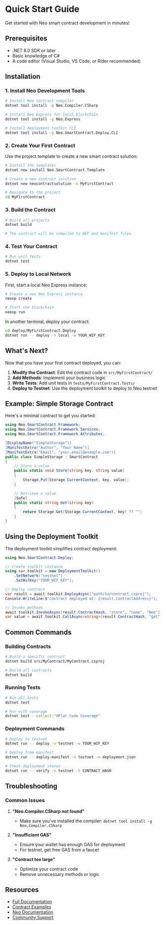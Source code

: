 # Quick Start Guide

Get started with Neo smart contract development in minutes!

## Prerequisites

- .NET 8.0 SDK or later
- Basic knowledge of C#
- A code editor (Visual Studio, VS Code, or Rider recommended)

## Installation

### 1. Install Neo Development Tools

```bash
# Install Neo contract compiler
dotnet tool install -g Neo.Compiler.CSharp

# Install Neo Express for local blockchain
dotnet tool install -g Neo.Express

# Install deployment toolkit CLI
dotnet tool install -g Neo.SmartContract.Deploy.CLI
```

### 2. Create Your First Contract

Use the project template to create a new smart contract solution:

```bash
# Install the templates
dotnet new install Neo.SmartContract.Template

# Create a new contract solution
dotnet new neocontractsolution -n MyFirstContract

# Navigate to the project
cd MyFirstContract
```

### 3. Build the Contract

```bash
# Build all projects
dotnet build

# The contract will be compiled to NEF and manifest files
```

### 4. Test Your Contract

```bash
# Run unit tests
dotnet test
```

### 5. Deploy to Local Network

First, start a local Neo Express instance:

```bash
# Create a new Neo Express instance
neoxp create

# Start the blockchain
neoxp run
```

In another terminal, deploy your contract:

```bash
cd deploy/MyFirstContract.Deploy
dotnet run -- deploy -n local -w YOUR_WIF_KEY
```

## What's Next?

Now that you have your first contract deployed, you can:

1. **Modify the Contract**: Edit the contract code in `src/MyFirstContract/`
2. **Add Methods**: Implement your business logic
3. **Write Tests**: Add unit tests in `tests/MyFirstContract.Tests/`
4. **Deploy to Testnet**: Use the deployment toolkit to deploy to Neo testnet

## Example: Simple Storage Contract

Here's a minimal contract to get you started:

```csharp
using Neo.SmartContract.Framework;
using Neo.SmartContract.Framework.Services;
using Neo.SmartContract.Framework.Attributes;

[DisplayName("SimpleStorage")]
[ManifestExtra("Author", "Your Name")]
[ManifestExtra("Email", "your.email@example.com")]
public class SimpleStorage : SmartContract
{
    // Store a value
    public static void Store(string key, string value)
    {
        Storage.Put(Storage.CurrentContext, key, value);
    }

    // Retrieve a value
    [Safe]
    public static string Get(string key)
    {
        return Storage.Get(Storage.CurrentContext, key) ?? "";
    }
}
```

## Using the Deployment Toolkit

The deployment toolkit simplifies contract deployment:

```csharp
using Neo.SmartContract.Deploy;

// Create toolkit instance
using var toolkit = new DeploymentToolkit()
    .SetNetwork("testnet")
    .SetWifKey("YOUR_WIF_KEY");

// Deploy contract
var result = await toolkit.DeployAsync("path/to/contract.csproj");
Console.WriteLine($"Contract deployed at: {result.ContractAddress}");

// Invoke methods
await toolkit.InvokeAsync(result.ContractHash, "store", "name", "Neo");
var value = await toolkit.CallAsync<string>(result.ContractHash, "get", "name");
```

## Common Commands

### Building Contracts
```bash
# Build a specific contract
dotnet build src/MyContract/MyContract.csproj

# Build all contracts
dotnet build
```

### Running Tests
```bash
# Run all tests
dotnet test

# Run with coverage
dotnet test --collect:"XPlat Code Coverage"
```

### Deployment Commands
```bash
# Deploy to testnet
dotnet run -- deploy -n testnet -w YOUR_WIF_KEY

# Deploy from manifest
dotnet run -- deploy-manifest -n testnet -m deployment.json

# Check deployment status
dotnet run -- verify -n testnet -h CONTRACT_HASH
```

## Troubleshooting

### Common Issues

1. **"Neo.Compiler.CSharp not found"**
   - Make sure you've installed the compiler: `dotnet tool install -g Neo.Compiler.CSharp`

2. **"Insufficient GAS"**
   - Ensure your wallet has enough GAS for deployment
   - For testnet, get free GAS from a faucet

3. **"Contract too large"**
   - Optimize your contract code
   - Remove unnecessary methods or logic

## Resources

- [Full Documentation](../README.md)
- [Contract Examples](../../examples/DeploymentExample/README.md)
- [Neo Documentation](https://docs.neo.org/)
- [Community Support](https://discord.gg/neo)